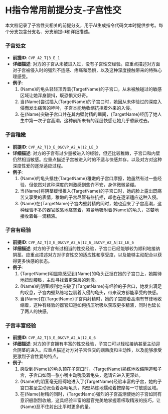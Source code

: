 # H指令常用前提分支-子宫性交

本文档记录了子宫性交相关的前提分支，用于AI生成指令代码文本时提供参考。每个分支包含分支名、分支前提id和详细描述。

### 子宫处女
- **前提ID**: `CVP_A2_T|3_E_1`
- **详细描述**: 对方的子宫从未被进入过，没有子宫性交经验。应重点描述对方面对子宫被侵入时的强烈不适感、疼痛和恐惧，以及这种深度接触带来的特殊心理感受。
- **例子**:
  1. {Name}的龟头轻轻顶弄着{TargetName}的子宫口，从未被触碰过的敏感区域让她浑身颤抖，既恐惧又好奇。
  2. 当{Name}尝试插入{TargetName}的子宫口时，她因从未体验过的深度入侵而发出痛苦的呻吟，子宫本能地收缩抗拒着外来的入侵。
  3. 在{Name}突破子宫口并在其内壁射精的瞬间，{TargetName}经历了她人生中第一次子宫高潮，这种前所未有的深层快感让她几乎昏厥过去。

### 子宫稚嫩
- **前提ID**: `CVP_A2_T|3_E_0&CVP_A2_A|12_LE_3`
- **详细描述**: 对方的子宫有过少量被进入的经验，但还比较稚嫩，子宫口和内壁仍然相当敏感。应重点描述子宫被进入时的不适与快感并存，以及对方对这种深度性爱的逐渐适应过程。
- **例子**:
  1. {Name}的龟头抵住{TargetName}稚嫩的子宫口摩擦，她虽然有过一些经验，但依然对这种深度的刺激感到些许不安，身体微微紧绷。
  2. 当{Name}将阴茎缓慢推入{TargetName}的子宫口时，她的脸上露出既痛苦又享受的表情，稚嫩的子宫尽管有些抗拒，却也在逐渐适应这种入侵。
  3. {Name}在{TargetName}子宫内壁射精的同时，她也迎来了子宫高潮，这种经验不多的器官敏感地痉挛着，紧紧地吸附着{Name}的龟头，贪婪地接收着每一滴精液。

### 子宫有经验
- **前提ID**: `CVP_A2_T|3_E_0&CVP_A2_A|12_G_3&CVP_A2_A|12_LE_6`
- **详细描述**: 对方的子宫有过相当的性交经验，子宫口已经能够较为顺利地接纳阴茎。应重点描述对方对子宫性交的适应性和享受度，以及能够主动配合以获得更多快感的状态。
- **例子**:
  1. {TargetName}明显能感受到{Name}的龟头正抵在她的子宫口上，她期待地扭动腰肢，主动寻找着更深层的刺激。
  2. {Name}的阴茎顺利地突破了{TargetName}有经验的子宫口，她发出满足的叹息，子宫内壁熟练地包裹着入侵的龟头，带来双方都能享受的快感。
  3. 当{Name}在{TargetName}子宫内射精时，她的子宫随着高潮有节律地收缩着，这种有经验的器官知道如何挤压吮吸以获取更多精液，同时也延长了两人的快感。

### 子宫丰富经验
- **前提ID**: `CVP_A2_T|3_E_0&CVP_A2_A|12_G_6`
- **详细描述**: 对方的子宫拥有丰富的性交经验，子宫口可以轻松接纳甚至主动迎合阴茎的进入。应重点描述对方对子宫性交的娴熟度和主动性，以及能够承受更激烈子宫性爱的特点。
- **例子**:
  1. 感受到{Name}的龟头顶在子宫口时，{TargetName}熟练地收缩阴道和子宫，子宫口如同一张小嘴主动吮吸着龟头，邀请它进入更深处。
  2. {Name}的阴茎毫无阻碍地进入了{TargetName}经验丰富的子宫，她的子宫口甚至主动张合着吞咽龟头，内壁熟练地蠕动着按摩每一寸敏感区域。
  3. 在{Name}射精的同时，{TargetName}强烈的子宫高潮使她的子宫如同有意识般剧烈收缩，这具经验丰富的器官完美地掌握着榨取精液的技巧，让{Name}忍不住射出比平时更多的量。
